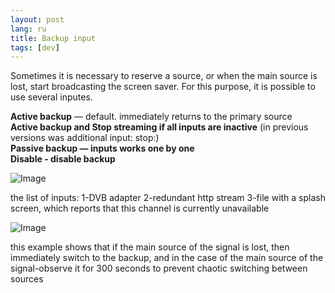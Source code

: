 ```yaml
---
layout: post
lang: ru
title: Backup input
tags: [dev]
---
```


Sometimes it is necessary to reserve a source, or when the main source is lost, start broadcasting the screen saver. For this purpose, it is possible to use several inputes.

<!-- more -->

**Active backup** — default. immediately returns to the primary source  
**Active backup and Stop streaming if all inputs are inactive** (in previous versions was additional input: stop:)  
**Passive backup — inputs works one by one**  
**Disable - disable backup**  

![Image](https://cesbo.com/wiki/_media/astra_5/backup.png)

the list of inputs: 1-DVB adapter
2-redundant http stream
3-file with a splash screen, which reports that this channel is currently unavailable

![Image](https://cesbo.com/wiki/_media/astra_5/backup2.png)

this example shows that if the main source of the signal is lost, then immediately switch to the backup, and in the case of the main source of the signal-observe it for 300 seconds to prevent chaotic switching between sources
